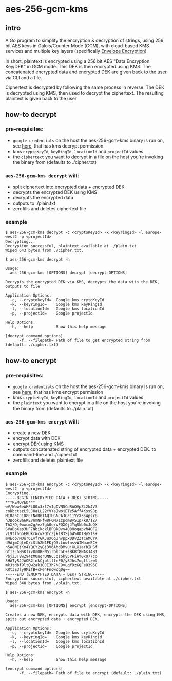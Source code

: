 # aes-256-gcm-kms

## intro

A Go program to simplify the encryption & decryption of strings, using 256 bit AES keys in Galois/Counter Mode (GCM), with cloud-based KMS services and multiple key layers (specifically [Envelope Encryption](https://cloud.google.com/kms/docs/envelope-encryption))

In short, plaintext is encrypted using a 256 bit AES "Data Encryption Key/DEK" in GCM mode. This DEK is then encrypted using KMS. The concatenated encrypted data and encrypted DEK are given back to the user via CLI and a file.

Ciphertext is decrypted by following the same process in reverse. The DEK is decrypted using KMS, then used to decrypt the ciphertext. The resulting plaintext is given back to the user

## how-to decrypt

### pre-requisites:
* `google credentials` on the host the aes-256-gcm-kms binary is run on, see [here](https://godoc.org/golang.org/x/oauth2/google#FindDefaultCredentials), that has kms decrypt permission
* kms `cryptoKeyId`, `keyRingId`, `locationId` and `projectId` values
* the `ciphertext` you want to decrypt in a file on the host you're invoking the binary from (defaults to ./cipher.txt)

### `aes-256-gcm-kms decrypt` will:
* split ciphertext into encrypted data + encrypted DEK
* decrypts the encrypted DEK using KMS
* decrypts the encrypted data
* outputs to ./plain.txt
* zerofills and deletes ciphertext file

### example

```
$ aes-256-gcm-kms decrypt -c <cryptoKeyId> -k <keyringId> -l europe-west2 -p <projectId>
Decrypting...
Decryption successful, plaintext available at ./plain.txt
Wiped 643 bytes from ./cipher.txt.
```

```
$ aes-256-gcm-kms decrypt -h

Usage:
  aes-256-gcm-kms [OPTIONS] decrypt [decrypt-OPTIONS]

Decrypts the encrypted DEK via KMS, decrypts the data with the DEK, outputs to file

Application Options:
  -c, --cryptokeyId=  Google kms crytoKeyId
  -k, --keyringId=    Google kms keyRingId
  -l, --locationId=   Google kms locationId
  -p, --projectId=    Google projectId

Help Options:
  -h, --help          Show this help message

[decrypt command options]
      -f, --filepath= Path of file to get encrypted string from (default: ./cipher.txt)
```

## how-to encrypt

### pre-requisites:
* `google credentials` on the host the aes-256-gcm-kms binary is run on, see [here](https://godoc.org/golang.org/x/oauth2/google#FindDefaultCredentials), that has kms encrypt permission
* kms `cryptoKeyId`, `keyRingId`, `locationId` and `projectId` values
* the `plaintext` you want to encrypt in a file on the host you're invoking the binary from (defaults to ./plain.txt)

### `aes-256-gcm-kms encrypt` will:
* create a new DEK
* encrypt data with DEK
* encrypt DEK using KMS
* outputs concatenated string of encrypted data + encrypted DEK. to command-line and ./cipher.txt
* zerofills and deletes plaintext file

### example

```
$ aes-256-gcm-kms encrypt -c <cryptoKeyId> -k <keyringId> -l europe-west2 -p <projectId>
Encrypting...
-----BEGIN (ENCRYPTED DATA + DEK) STRING-----
***REMOVED***
wV/Wow6eWHFL80x3xl7vIgDVN5CdRAOVpZL2kJV3
coDbctszL5LJHaLL22YVYaJwojETz5Aff4Kss98p
MIRahCJ1D8EFNoBbTAQTUGNJAJGc11YcX3sWpsYB
h3BookBa6KEvnmNFfw8F6M71zpdmByS1p/k8/1Z/
TAX/Dj0wxcm2g/ez7gA0e/vFQXQjJYqSkb0xJuQX
SVaDoXap3HF7NbikcklBPBkDvy408Hogapvh4OF2
vL9tlhGoERUkrWcwXQfcZjk1B3Sjh45UDTHySTs+
m4Eco7MOur6LvfrGKJuX6qJhvppxUDv2ZTCeMCrK
d9AjmCqleD/iSthZN1FKjQ3zLowlnsvWIMnaeEC+
h5W8NIjKm4YQCY2yGj3V6AhdBMvujXLX1aYbIHSf
GfIzLhHSKI7vUm0RFN5irblcoC+sBkRf8NAKJAB1
PbjZJT8wZ94zMUnqrUNNCJqzoky5PFiAY0x077co
SHATyRJJAOR2fnkCjptlffrP0/y8Jhs7ogtttzwt
mkJtdbf9ltQw2ak1OJI3h7NC9vLqfDzGQFeO396C
RRt3E3ly9MifB+cFe4Fnowcq0g==
-----END (ENCRYPTED DATA + DEK) STRING-----
Encryption successful, ciphertext available at ./cipher.txt
Wiped 340 bytes from ./plain.txt.
```

```
$ aes-256-gcm-kms encrypt -h

Usage:
  aes-256-gcm-kms [OPTIONS] encrypt [encrypt-OPTIONS]

Creates a new DEK, encrypts data with DEK, encrypts the DEK using KMS, spits out encrypted data + encrypted DEK.

Application Options:
  -c, --cryptokeyId=  Google kms crytoKeyId
  -k, --keyringId=    Google kms keyRingId
  -l, --locationId=   Google kms locationId
  -p, --projectId=    Google projectId

Help Options:
  -h, --help          Show this help message

[encrypt command options]
      -f, --filepath= Path of file to encrypt (default: ./plain.txt)
```
